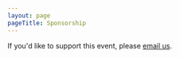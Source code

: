 ```yaml
---
layout: page
pageTitle: Sponsorship
---
```


If you'd like to support this event, please <a href="mailto:perth-hub@foss4g-oceania.org?subject=sponsorship">email us</a>.  
